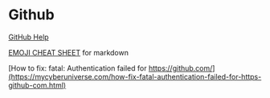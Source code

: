 # Github

[GitHub Help](https://help.github.com/)

[EMOJI CHEAT SHEET](https://gist.github.com/roachhd/1f029bd4b50b8a524f3c) for markdown

[How to fix: fatal: Authentication failed for https://github.com/](https://mycyberuniverse.com/how-fix-fatal-authentication-failed-for-https-github-com.html)

